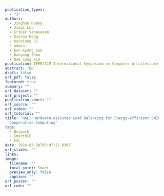 ```yaml
---
publication_types:
  - "1"
authors:
  - Jinghan Huang
  - Jiaqi Lou
  - Srikar Vanavasam
  - Xinhao Kong
  - Houxiang Ji
  - admin
  - Eun Kyung Lee
  - Danyang Zhuo 
  - Nam Sung Kim
publication: IEEE/ACM International Symposium on Computer Architecture (ISCA, accepted)
abstract: TBD
draft: false
url_pdf: false
featured: true
summary: ""
url_dataset: ""
url_project: ""
publication_short: ""
url_source: ""
url_video: ""
url_tutorial: ""
title: "HAL: Hardware-assisted Load Balancing for Energy-efficient SNIC-Host
  Cooperative Computing"
tags:
  - Network
  - SmartNIC
  - CXL
date: 2024-03-20T07:07:21.630Z
url_slides: ""
links:
image:
  filename: ""
  focal_point: Smart
  preview_only: false
  caption: ""
url_poster: ""
url_code: ""
---
```

